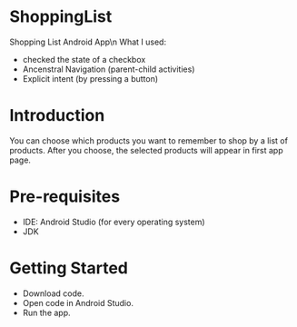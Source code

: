 # ShoppingList
Shopping List Android App\n
What I used:
- checked the state of a checkbox
- Ancenstral Navigation (parent-child activities)
- Explicit intent (by pressing a button)
# Introduction
You can choose which products you want to remember to shop by a list of products. After you choose, the selected products will appear in first app page.
# Pre-requisites
- IDE: Android Studio (for every operating system)
- JDK
# Getting Started
- Download code.
- Open code in Android Studio.
- Run the app.
